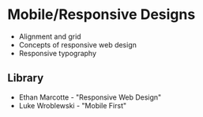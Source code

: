 <!-- markdownlint-disable MD013 -->
# Mobile/Responsive Designs

- Alignment and grid
- Concepts of responsive web design
- Responsive typography

## Library

- Ethan Marcotte - "Responsive Web Design"
- Luke Wroblewski - "Mobile First"
